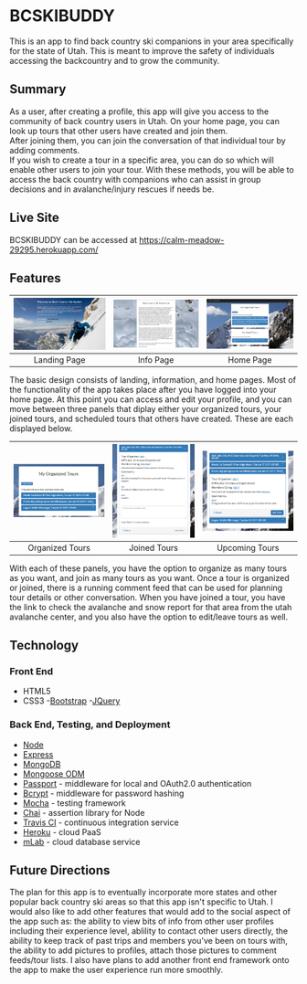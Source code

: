 BCSKIBUDDY
==========
This is an app to find back country ski companions in your area specifically for the state of Utah.
This is meant to improve the safety of individuals accessing the backcountry and to grow the community.

Summary
-------
As a user, after creating a profile, this app will give you access to the community of back country
users in Utah.  On your home page, you can look up tours that other users have created and join them.  
After joining them, you can join the conversation of that individual tour by adding comments.  
If you wish to create a tour in a specific area, you can do so which will enable other users to join your tour.  With these methods, you will be able to access the back country with companions who can assist in group decisions and in avalanche/injury rescues if needs be.  

Live Site
---------
BCSKIBUDDY can be accessed at https://calm-meadow-29295.herokuapp.com/

Features
--------
| <img alt="Landing Page" src="./design_imgs/landingPage.png" width="350"> | <img alt="Info Page" src="./design_imgs/infoPage.png" width="350"> | <img alt="Home Page" src="./design_imgs/homePageView.png" width="350"> |
|:---:|:---:|:---:|
| Landing Page | Info Page | Home Page |

The basic design consists of landing, information, and home pages.  Most of the functionality of the app takes place after you have logged into your home page.  At this point you can access and edit your profile, and you can move between three panels that diplay either your organized tours, your joined tours, and scheduled tours that others have created.  These are each displayed below. 

| <img alt="Organized Tours" src="./design_imgs/organizeTourUnfocus.png" width="350"> | <img alt="Joined Tours" src="./design_imgs/joinTourFocus.png" width="350"> | <img alt="Future " src="./design_imgs/futureSkiTourfocus.png" width="350"> |
|:---:|:---:|:---:|
| Organized Tours | Joined Tours | Upcoming Tours |

With each of these panels, you have the option to organize as many tours as you want, and join as many tours as you want.  Once a tour is organized or joined, there is a running comment feed that can be used for planning tour details or other conversation.  When you have joined a tour, you have the link to check the avalanche and snow report for that area from the utah avalanche center, and you also have the option to edit/leave tours as well.


Technology
----------

### Front End
 - HTML5
 - CSS3
 -[Bootstrap](https://getbootstrap.com/)
 -[JQuery](https://jquery.com/)

### Back End, Testing, and Deployment
 - [Node](https://nodejs.org)
 - [Express](https://expressjs.com/)
 - [MongoDB](https://www.mongodb.com/)
 - [Mongoose ODM](http://mongoosejs.com/)
 - [Passport](http://passportjs.org/) - middleware for local and OAuth2.0 authentication
 - [Bcrypt](https://www.npmjs.com/package/bcrypt) - middleware for password hashing
 - [Mocha](https://mochajs.org/) - testing framework
 - [Chai](http://chaijs.com/) - assertion library for Node
 - [Travis CI](https://travis-ci.org/) - continuous integration service
 - [Heroku](https://www.heroku.com/) - cloud PaaS
 - [mLab](https://mlab.com/) - cloud database service


Future Directions
-----------------
The plan for this app is to eventually incorporate more states and other popular back country ski areas so that this app isn't specific to Utah.  I would also like to add other features that would add to the social aspect of the app such as: the ability to view bits of info from other user profiles including their experience level, ablility to contact other users directly, the ability to keep track of past trips and members you've been on tours with, the ability to add pictures to profiles, attach those pictures to comment feeds/tour lists.  I also have plans to add another front end framework onto the app to make the user experience run more smoothly.



